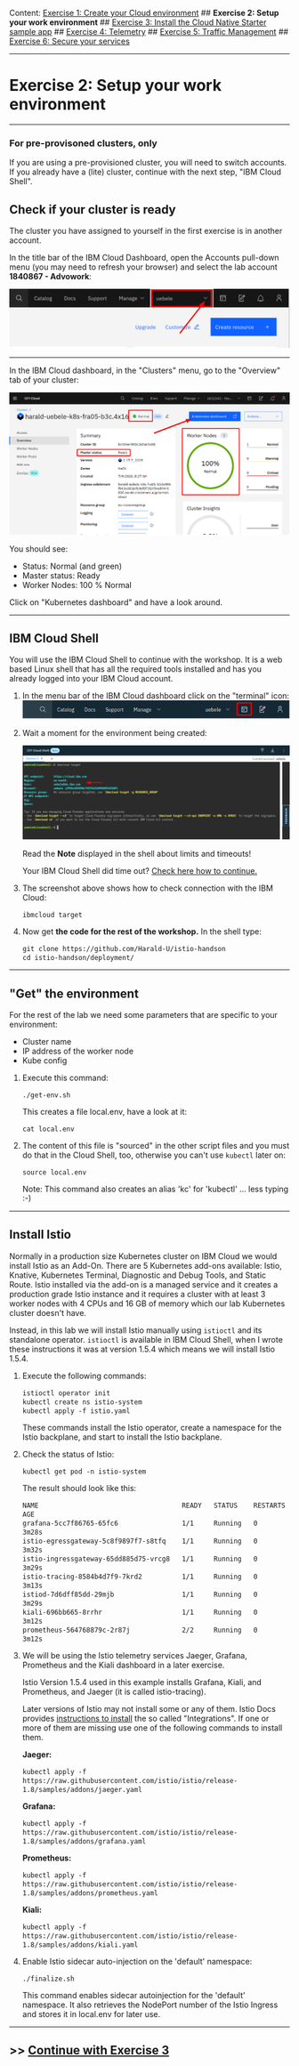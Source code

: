Content:
[Exercise 1: Create your Cloud environment](exercise1.md) ##
**Exercise 2: Setup your work environment** ##
[Exercise 3: Install the Cloud Native Starter sample app](exercise3.md) ##
[Exercise 4: Telemetry](exercise4.md) ##
[Exercise 5: Traffic Management](exercise5.md) ##
[Exercise 6: Secure your services](exercise6.md)

---

# Exercise 2: Setup your work environment

---
### For pre-provisoned clusters, only

If you are using a pre-provisioned cluster, you will need to switch accounts. If you already have a (lite) cluster, continue with the next step, "IBM Cloud Shell". 

## Check if your cluster is ready

The cluster you have assigned to yourself in the first exercise is in another account.

In the title bar of the IBM Cloud Dashboard, open the Accounts pull-down menu (you may need to refresh your browser) and select the lab account **1840867 - Advowork**:

![account pulldown](../images/dashboard-pulldown.png) 

---

In the IBM Cloud dashboard, in the "Clusters" menu, go to the "Overview" tab of your cluster:

![cluster overview](../images/cluster_overview.png)

You should see:
- Status: Normal (and green)
- Master status: Ready
- Worker Nodes: 100 % Normal

<!--The overview also shows where the cluster was created (in coded form, see table [Single zones for classic clusters](https://cloud.ibm.com/docs/containers?topic=containers-regions-and-zones#zones) for a list): "hou02" is Houston, Tx. The free clusters are generated whereever spare capacity is available.-->

Click on "Kubernetes dashboard" and have a look around.

---

## IBM Cloud Shell

You will use the IBM Cloud Shell to continue with the workshop. It is a web based Linux shell that has all the required tools installed and has you already logged into your IBM Cloud account. 

1. In the menu bar of the IBM Cloud dashboard click on the "terminal" icon:
    ![access clsh](../images/access_cloudshell.png)

1. Wait a moment for the environment being created:

    ![cloudshell](../images/cloudshell.png)

    Read the **Note** displayed in the shell about limits and timeouts!

    Your IBM Cloud Shell did time out? [Check here how to continue.](miscellaneous.md)

1. The screenshot above shows how to check connection with the IBM Cloud:

    ```
    ibmcloud target
    ```

1. Now get **the code for the rest of the workshop.** In the shell type:

    ```
    git clone https://github.com/Harald-U/istio-handson
    cd istio-handson/deployment/
    ```

---

## "Get" the environment

For the rest of the lab we need some parameters that are specific to your environment:

- Cluster name
- IP address of the worker node
- Kube config

1. Execute this command:

    ```
    ./get-env.sh
    ```

    This creates a file local.env, have a look at it:

    ```
    cat local.env
    ```

1. The content of this file is "sourced" in the other script files and you must do that in the Cloud Shell, too, otherwise you can't use `kubectl` later on:

    ```
    source local.env
    ```

    Note: This command also creates an alias 'kc' for 'kubectl' ... less typing :-)
    
---

## Install Istio

Normally in a production size Kubernetes cluster on IBM Cloud we would install Istio as an Add-On. There are 5 Kubernetes add-ons available: Istio, Knative, Kubernetes Terminal, Diagnostic and Debug Tools, and Static Route. Istio installed via the add-on is a managed service and it creates a production grade Istio instance and it requires a cluster with at least 3 worker nodes with 4 CPUs and 16 GB of memory which our lab Kubernetes cluster doesn't have.

Instead, in this lab we will install Istio manually using `istioctl` and its standalone operator. `istioctl` is available in IBM Cloud Shell, when I wrote these instructions it was at version 1.5.4 which means we will install Istio 1.5.4.

1. Execute the following commands:

    ```
    istioctl operator init
    kubectl create ns istio-system
    kubectl apply -f istio.yaml
    ```

    These commands install the Istio operator, create a namespace for the Istio backplane, and start to install the Istio backplane.
    
1. Check the status of Istio:

    ```
    kubectl get pod -n istio-system
    ```

    The result should look like this:

    ```
    NAME                                    READY   STATUS    RESTARTS   AGE
    grafana-5cc7f86765-65fc6                1/1     Running   0          3m28s
    istio-egressgateway-5c8f9897f7-s8tfq    1/1     Running   0          3m32s
    istio-ingressgateway-65dd885d75-vrcg8   1/1     Running   0          3m29s
    istio-tracing-8584b4d7f9-7krd2          1/1     Running   0          3m13s
    istiod-7d6dff85dd-29mjb                 1/1     Running   0          3m29s
    kiali-696bb665-8rrhr                    1/1     Running   0          3m12s
    prometheus-564768879c-2r87j             2/2     Running   0          3m12s
    ```

1. We will be using the Istio telemetry services Jaeger, Grafana, Prometheus and the Kiali dashboard in a later exercise. 

    Istio Version 1.5.4 used in this example installs Grafana, Kiali, and Prometheus, and Jaeger (it is called istio-tracing). 
    
    Later versions of Istio may not install some or any of them. Istio Docs provides [instructions to install](https://istio.io/latest/docs/ops/integrations/) the so called "Integrations". If one or more of them are missing use one of the following commands to install them. 

    **Jaeger:** 

    ```
    kubectl apply -f https://raw.githubusercontent.com/istio/istio/release-1.8/samples/addons/jaeger.yaml
    ```

    **Grafana:**

    ```
    kubectl apply -f https://raw.githubusercontent.com/istio/istio/release-1.8/samples/addons/grafana.yaml
    ```

    **Prometheus:**

    ```
    kubectl apply -f https://raw.githubusercontent.com/istio/istio/release-1.8/samples/addons/prometheus.yaml
    ```

    **Kiali:**

    ```
    kubectl apply -f https://raw.githubusercontent.com/istio/istio/release-1.8/samples/addons/kiali.yaml
    ```


1. Enable Istio sidecar auto-injection on the 'default' namespace:

    ```
    ./finalize.sh
    ```

    This command enables sidecar autoinjection for the 'default' namespace.
    It also retrieves the NodePort number of the Istio Ingress and stores it in local.env for later use.

---

## >> [Continue with Exercise 3](exercise3.md)
